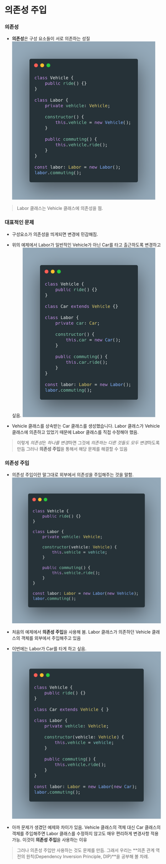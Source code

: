 # 의존성 주입

### 의존성

- **의존성**은 구성 요소들이 서로 의존하는 성질
  ![dependency_injection1](../src/images/dependency_injection/dependency_injection1.png)

> Labor 클래스는 Vehicle 클래스에 의존성을 띔.

### 대표적인 문제

- 구성요소가 의존성을 띄게되면 변경에 민감해짐.
- 위의 예제에서 Labor가 일반적인 Vehicle가 아닌 Car를 타고 출근하도록 변경하고 싶음.
  ![dependency_injection2](../src/images/dependency_injection/dependency_injection2.png)

- Vehicle 클래스를 상속받는 Car 클래스를 생성했습니다. Labor 클래스가 Vehicle 클래스에 의존하고 있었기 때문에 Labor 클래스를 직접 수정해야 했음.

> 이렇게 *의존성*은 *하나를 변경*하면 그것에 *의존하는 다른 것들도 모두 변경*하도록 만듬
> 그러나 **의존성 주입**을 통해서 해당 문제를 해결할 수 있음

### 의존성 주입

- 의존성 주입이란 말그대로 외부에서 의존성을 주입해주는 것을 말함.
  ![dependency_injection3](../src/images/dependency_injection/dependency_injection3.png)

- 처음의 예제에서 **의존성 주입**을 사용해 봄. Labor 클래스가 의존하던 Vehicle 클래스의 객체를 외부에서 주입해주고 있음

- 이번에는 Labor가 Car를 타게 하고 싶음.
  ![dependency_injection4](../src/images/dependency_injection/dependency_injection4.png)

- 아까 문제가 생겼던 예제와 차이가 있음. Vehicle 클래스의 객체 대신 Car 클래스의 객체를 주입해주면 Labor 클래스를 수정하지 않고도 매우 편리하게 변경사항 적용 가능. 이것이 **의존성 주입**을 사용하는 이유

> 그러나 의존성 주입만 사용하는 것도 문제를 만듬. 그래서 우리는 **의존 관계 역전의 원칙(Dependency Inversion Principle, DIP)**을 공부해 볼 차례.
